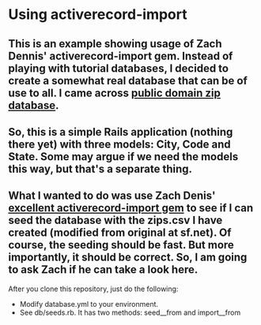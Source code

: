 # Using activerecord-import

This is an example showing usage of Zach Dennis' activerecord-import gem.
Instead of playing with tutorial databases, I decided to create a somewhat real database that can be of use to all. I came across [public domain zip database](http://sourceforge.net/projects/zips/files/#files).
------
So, this is a simple Rails application (nothing there yet) with three models: City, Code and State. Some may argue if we need the models this way, but that's a separate thing.
------
What I wanted to do was use Zach Denis' [excellent activerecord-import gem](https://github.com/zdennis/activerecord-import/wiki/) to see if I can seed the database with the zips.csv I have created
(modified from original at sf.net). Of course, the seeding should be fast. But more importantly, it should be correct. So, I am going to ask Zach if he can take a look here.
---
After you clone this repository, just do the following:
* Modify database.yml to your environment.
* See db/seeds.rb. It has two methods: seed__from and import__from

